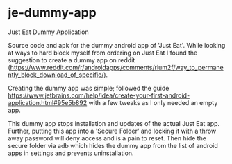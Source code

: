 # je-dummy-app

Just Eat Dummy Application

Source code and apk for the dummy android app of 'Just Eat'. While looking at ways to hard block myself from ordering on Just Eat I found the suggestion to create a dummy app on reddit (https://www.reddit.com/r/androidapps/comments/rlum2f/way_to_permanently_block_download_of_specific/).

Creating the dummy app was simple; followed the guide https://www.jetbrains.com/help/idea/create-your-first-android-application.html#95e5b892 with a few tweaks as I only needed an empty app. 

This dummy app stops installation and updates of the actual Just Eat app. Further, putting this app into a 'Secure Folder' and locking it with a throw away password will deny access and is a pain to reset. Then hide the secure folder via adb which hides the dummy app from the list of android apps in settings and prevents uninstallation. 
